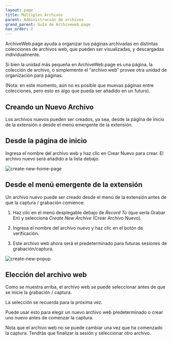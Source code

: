 ```yaml
---
layout: page
title: Múltiples Archivos
parent: Administración de archivos
grand_parent: Guía de Archiveweb.page
nav_order: 2
---
```


ArchiveWeb.page ayuda a organizar tus páginas archivadas en distintas colecciones de archivos web, que pueden ser visualizadas, y descargadas individualmente.

Si bien la unidad más pequeña en ArchiveWeb.page es una página, la colección de archivo, o simplemente el “archivo web” provee otra unidad de organización para páginas. 

(Nota: en este momento, aún no es posible que muevas páginas entre colecciones, pero esto es algo que pueda ser añadido en un futuro).

## Creando un Nuevo Archivo

Los archivos nuevos pueden ser creados, ya sea, desde la página de inicio de la extensión o desde el menú emergente de la extensión.

## Desde la página de inicio
Ingresa el nombre del archivo web y haz clic en Crear Nuevo para crear. El archivo nuevo será añadido a la lista debajo.

![create-new-home-page](/assets/images/managing/create-new-home-page.png)

## Desde el menú emergente de la extensión

Un archivo nuevo puede ser creado desde el menú de la extensión antes de que la captura / grabación comience:

1. Haz clic en el menú desplegable debajo de *Record To* (que sería Grabar En) y selecciona *Create New Archive* (Crear Archivo Nuevo).

2. Ingresa el nombre del archivo nuevo y haz clic en el botón de verificación.

3. Este archivo web ahora será el predeterminado para futuras sesiones de grabación/captura.

![create-new-popup](/assets/images/managing/create-new-popup.png)


## Elección del archivo web

Como se muestra arriba, el archivo web se puede seleccionar antes de que se inicie la grabación / captura. 

La selección se recuerda para la próxima vez.


Puede usar esto para elegir un nuevo archivo web predeterminado o crear uno nuevo antes de comenzar la captura. 

Nota que el archivo web no se puede cambiar una vez que ha comenzado la captura. Tendrás que finalizar la sesión y seleccionar otro archivo.




